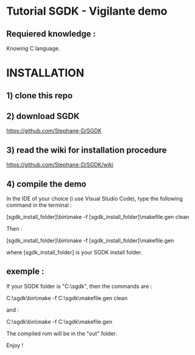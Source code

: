 # Tutorial SGDK - Vigilante demo

## Requiered knowledge :

Knowing C language.

# INSTALLATION

## 1) clone this repo

## 2) download SGDK
https://github.com/Stephane-D/SGDK

## 3) read the wiki for installation procedure
https://github.com/Stephane-D/SGDK/wiki

## 4) compile the demo
In the IDE of your choice (i use Visual Studio Code), type the following command in the terminal :

[sgdk_install_folder]\bin\make -f [sgdk_install_folder]\makefile.gen clean


Then :


[sgdk_install_folder]\bin\make -f [sgdk_install_folder]\makefile.gen

where [sgdk_install_folder] is your SGDK install folder.

## exemple :

If your SGDK folder is "C:\sgdk", then the commands are :

C:\sgdk\bin\make -f C:\sgdk\makefile.gen clean

and :

C:\sgdk\bin\make -f C:\sgdk\makefile.gen

The compiled rom will be in the "out" folder.


Enjoy !

